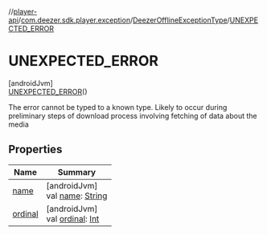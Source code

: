 //[player-api](../../../../index.md)/[com.deezer.sdk.player.exception](../../index.md)/[DeezerOfflineExceptionType](../index.md)/[UNEXPECTED_ERROR](index.md)

# UNEXPECTED_ERROR

[androidJvm]\
[UNEXPECTED_ERROR](index.md)()

The error cannot be typed to a known type. Likely to occur during preliminary steps of download process involving fetching of data about the media

## Properties

| Name                                                                                                                                 | Summary                                                                                                                                                                                                                                  |
| ------------------------------------------------------------------------------------------------------------------------------------ | ---------------------------------------------------------------------------------------------------------------------------------------------------------------------------------------------------------------------------------------- |
| [name](../../../com.deezer.sdk.player.model.context/-deezer-context-type/-f-l-o-w/index.md#-372974862%2FProperties%2F-1037426161)    | [androidJvm]<br/>val [name](../../../com.deezer.sdk.player.model.context/-deezer-context-type/-f-l-o-w/index.md#-372974862%2FProperties%2F-1037426161): [String](https://kotlinlang.org/api/latest/jvm/stdlib/kotlin/-string/index.html) |
| [ordinal](../../../com.deezer.sdk.player.model.context/-deezer-context-type/-f-l-o-w/index.md#-739389684%2FProperties%2F-1037426161) | [androidJvm]<br/>val [ordinal](../../../com.deezer.sdk.player.model.context/-deezer-context-type/-f-l-o-w/index.md#-739389684%2FProperties%2F-1037426161): [Int](https://kotlinlang.org/api/latest/jvm/stdlib/kotlin/-int/index.html)    |
